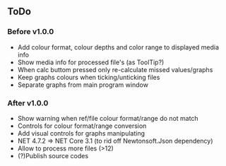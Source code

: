 ## ToDo

### Before v1.0.0
- Add colour format, colour depths and color range to displayed media info
- Show media info for processed file's (as ToolTip?)
- When calc buttom pressed only re-calculate missed values/graphs
- Keep graphs colours when ticking/unticking files
- Separate graphs from main program window


### After v1.0.0
- Show warning when ref/file colour format/range do not match
- Controls for colour format/range conversion
- Add visual controls for graphs manipulating
- NET 4.7.2 => NET Core 3.1 (to rid off Newtonsoft.Json dependency)
- Allow to process more files (>12)
- (?)Publish source codes
